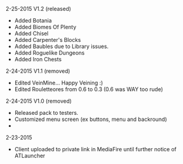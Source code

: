 2-25-2015 V1.2 (released)
- Added Botania
- Added Biomes Of Plenty
- Added Chisel
- Added Carpenter's Blocks
- Added Baubles due to Library issues.
- Added Roguelike Dungeons
- Added Iron Chests

2-24-2015 V1.1 (removed)
- Edited VeinMine... Happy Veining :)
- Edited Rouletteores from 0.6 to 0.3 (0.6 was WAY too rude)

2-24-2015 V1.0 (removed)
  - Released pack to testers. 
  - Customized menu screen (ex buttons, menu and backround)
  - 

2-23-2015 
  - Client uploaded to private link in MediaFire until further notice of ATLauncher
